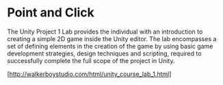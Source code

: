# Point and Click
The Unity Project 1 Lab provides the individual with an introduction to creating a simple 2D game inside the Unity editor. The lab encompasses a set of defining elements in the creation of the game by using basic game development strategies, design techniques and scripting, required to successfully complete the full scope of the project in Unity.

[http://walkerboystudio.com/html/unity_course_lab_1.html]